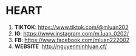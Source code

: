 # HEART
1. **TIKTOK**: https://www.tiktok.com/@mluan202
2. **IG**: https://www.instagram.com/m.luan_0202/ 
3. **FB**: https://www.facebook.com/mluan222002 
4. **WEBSITE** :http://nguyenminhluan.cf/
